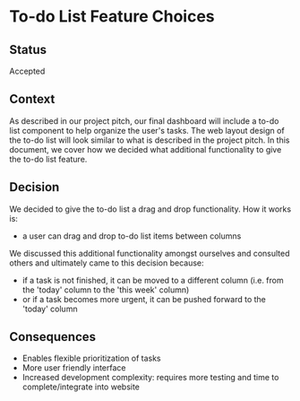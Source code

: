 # To-do List Feature Choices

## Status
Accepted

## Context
As described in our project pitch, our final dashboard will include a to-do list component to help organize the user's tasks. The web layout design of the to-do list will look similar to what is described in the project pitch. In this document, we cover how we decided what additional functionality to give the to-do list feature.

## Decision
We decided to give the to-do list a drag and drop functionality. How it works is:
- a user can drag and drop to-do list items between columns

We discussed this additional functionality amongst ourselves and consulted others and ultimately came to this decision because:
- if a task is not finished, it can be moved to a different column (i.e. from the 'today' column to the 'this week' column) 
- or if a task becomes more urgent, it can be pushed forward to the 'today' column 


## Consequences
- Enables flexible prioritization of tasks
- More user friendly interface
- Increased development complexity: requires more testing and time to complete/integrate into website 